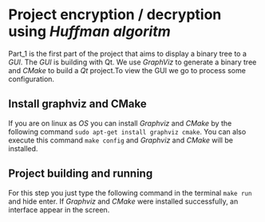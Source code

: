 # Project encryption / decryption using *Huffman algoritm*

Part_1 is the first part of the project that aims to display a binary tree to a *GUI*.
The *GUI* is building with Qt. We use *GraphViz* to generate a binary tree and *CMake* to build a *Qt* project.To view the GUI we go to process some configuration.

## Install graphviz and CMake

If you are on linux as *OS* you can install *Graphviz* and *CMake* by the following command
`sudo apt-get install graphviz cmake`. You can also execute this command `make config` and 
*Graphviz* and *CMake* will be installed.

## Project building and running

For this step you just type the following command in the terminal `make run` and hide enter.
If *Graphviz* and *CMake* were installed successfully, an interface appear in the screen.

